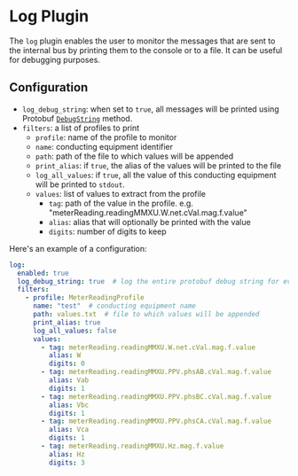 # Log Plugin

The `log` plugin enables the user to monitor the messages that are sent to the
internal bus by printing them to the console or to a file. It can be useful for
debugging purposes.

## Configuration

- `log_debug_string`: when set to `true`, all messages will be printed using
  Protobuf
  [`DebugString`](https://developers.google.com/protocol-buffers/docs/reference/cpp/google.protobuf.message#Message.DebugString)
  method.
- `filters`: a list of profiles to print
  - `profile`: name of the profile to monitor
  - `name`: conducting equipment identifier
  - `path`: path of the file to which values will be appended
  - `print_alias`: if `true`, the alias of the values will be printed to the file
  - `log_all_values`: if `true`, all the value of this conducting equipment will
    be printed to `stdout`.
  - `values`: list of values to extract from the profile
    - `tag`: path of the value in the profile. e.g. "meterReading.readingMMXU.W.net.cVal.mag.f.value"
    - `alias`: alias that will optionally be printed with the value
    - `digits`: number of digits to keep

Here's an example of a configuration:

```yaml
log:
  enabled: true
  log_debug_string: true  # log the entire protobuf debug string for every profile
  filters:
    - profile: MeterReadingProfile
      name: "test"  # conducting equipment name
      path: values.txt  # file to which values will be appended
      print_alias: true
      log_all_values: false
      values:
        - tag: meterReading.readingMMXU.W.net.cVal.mag.f.value
          alias: W
          digits: 0
        - tag: meterReading.readingMMXU.PPV.phsAB.cVal.mag.f.value
          alias: Vab
          digits: 1
        - tag: meterReading.readingMMXU.PPV.phsBC.cVal.mag.f.value
          alias: Vbc
          digits: 1
        - tag: meterReading.readingMMXU.PPV.phsCA.cVal.mag.f.value
          alias: Vca
          digits: 1
        - tag: meterReading.readingMMXU.Hz.mag.f.value
          alias: Hz
          digits: 3
```
